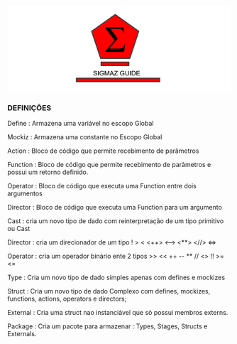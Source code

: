
 
![Sigmaz](https://raw.githubusercontent.com/luandkg/Sigmaz/master/res/imagens/guide.png)

### DEFINIÇÕES

Define : Armazena uma variável no escopo Global

Mockiz : Armazena uma constante no Escopo Global

Action : Bloco de código que permite recebimento de parâmetros

Function : Bloco de código que permite recebimento de parâmetros e possui um retorno definido.

Operator : Bloco de código que executa uma Function entre dois argumentos 

Director : Bloco de código que executa uma Function para um argumento 

Cast : cria um novo tipo de dado com reinterpretação de um tipo primitivo ou Cast

Director : cria um direcionador de um tipo ! > < <++> <--> <**> <//> <=>

Operator : cria um operador binário ente 2 tipos >> << ++ -- ** // <> !! >= <= 

Type : Cria um novo tipo de dado simples apenas com defines e mockizes

Struct : Cria um novo tipo de dado Complexo com defines, mockizes, functions, actions, operators e directors;

External : Cria uma struct nao instanciável que só possui membros externs.

Package : Cria um pacote para armazenar :  Types, Stages, Structs e Externals.
